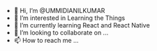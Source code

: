- 👋 Hi, I’m @UMMIDIANILKUMAR
- 👀 I’m interested in Learning the Things
- 🌱 I’m currently learning React and React Native
- 💞️ I’m looking to collaborate on ...
- 📫 How to reach me ...


